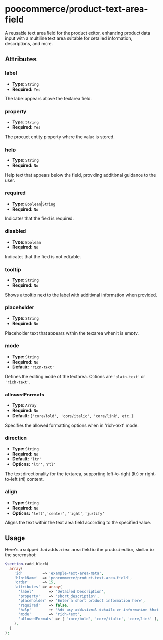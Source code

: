 # poocommerce/product-text-area-field

A reusable text area field for the product editor, enhancing product data input with a multiline text area suitable for detailed information, descriptions, and more.

## Attributes

### label

-   **Type:** `String`
-   **Required:** `Yes`

The label appears above the textarea field.

### property

-   **Type:** `String`
-   **Required:** `Yes`

The product entity property where the value is stored.

### help

-   **Type:** `String`
-   **Required:** `No`

Help text that appears below the field, providing additional guidance to the user.

### required

-   **Type:** `Boolean`|`String`
-   **Required:** `No`

Indicates that the field is required.

### disabled

-   **Type:** `Boolean`
-   **Required:** `No`

Indicates that the field is not editable.

### tooltip

-   **Type:** `String`
-   **Required:** `No`

Shows a tooltip next to the label with additional information when provided.

### placeholder

-   **Type:** `String`
-   **Required:** `No`

Placeholder text that appears within the textarea when it is empty.

### mode

-   **Type:** `String`
-   **Required:** `No`
-   **Default:** `'rich-text'`

Defines the editing mode of the textarea. Options are `'plain-text'` or `'rich-text'`.

### allowedFormats

-   **Type:** `Array`
-   **Required:** `No`
-   **Default:** `['core/bold', 'core/italic', 'core/link', etc.]`

Specifies the allowed formatting options when in 'rich-text' mode. 

### direction

-   **Type:** `String`
-   **Required:** `No`
-   **Default:** `'ltr'`
-   **Options:** `'ltr'`, `'rtl'`

The text directionality for the textarea, supporting left-to-right (ltr) or right-to-left (rtl) content.

### align

-   **Type:** `String`
-   **Required:** `No`
-   **Options:** `'left'`, `'center'`, `'right'`, `'justify'`

Aligns the text within the text area field according to the specified value.

## Usage

Here's a snippet that adds a text area field to the product editor, similar to the screenshot:

```php
$section->add_block(
  array(
    'id'         => 'example-text-area-meta',
    'blockName'  => 'poocommerce/product-text-area-field',
    'order'      => 15,
    'attributes' => array(
      'label'       => 'Detailed Description',
      'property'    => 'short_description',
      'placeholder' => 'Enter a short product information here',
      'required'    => false,
      'help'        => 'Add any additional details or information that customers should know.',
      'mode'        => 'rich-text',
      'allowedFormats' => [ 'core/bold', 'core/italic', 'core/link' ],
    ),
  )
);
